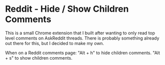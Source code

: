 # Reddit - Hide / Show Children Comments

This is a small Chrome extension that I built after wanting to only read
top level comments on AskReddit threads. 
There is probably something already out there for this, but I decided to make 
my own.

When on a Reddit comments page: 
  "Alt + h" to hide children comments.
  "Alt + s" to show children comments.
